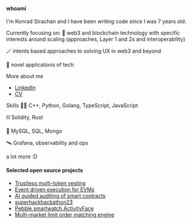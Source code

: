 #### whoami

I'm Konrad Strachan and I have been writing code since I was 7 years old. 

Currently focusing on:
🔮 web3 and blockchain technology with specific interests around scaling (approaches, Layer 1 and 2s and interoperability)

🪄 intents based approaches to solving UX in web3 and beyond

🚀 novel applications of tech

More about me
* [LinkedIn](https://www.linkedin.com/in/konrad-strachan/)
* [CV](https://github.com/konradstrachan/konradstrachan.github.io/blob/master/Konrad%20Strachan%20CV%202023.pdf)

Skills
👨‍💻 C++, Python, Golang, TypeScript, JavaScript

⛓️ Solidity, Rust

💽 MySQL, SQL, Mongo

🛰️ Grafana, observability and ops

a lot more :D

#### Selected open source projects

* [Trustless multi-token vesting](https://github.com/konradstrachan/ethdamhackathon23)
* [Event driven execution for EVMs](https://github.com/konradstrachan/ethparishackathon23)
* [AI guided auditing of smart contracts](https://github.com/konradstrachan/ethpraguehackathon23)
* [superhackhackathon23](https://github.com/konradstrachan/superhackhackathon23)
* [Pebble smartwatch ActivityFace](https://github.com/konradstrachan/Pebble_ActivityWatchFace)
* [Multi-market limit order matching engine](https://github.com/konradstrachan/MatchingEngine)


<!--
**konradstrachan/konradstrachan** is a ✨ _special_ ✨ repository because its `README.md` (this file) appears on your GitHub profile.

Here are some ideas to get you started:

- 🔭 I’m currently working on ...
- 🌱 I’m currently learning ...
- 👯 I’m looking to collaborate on ...
- 🤔 I’m looking for help with ...
- 💬 Ask me about ...
- 📫 How to reach me: ...
- 😄 Pronouns: ...
- ⚡ Fun fact: ...
-->

